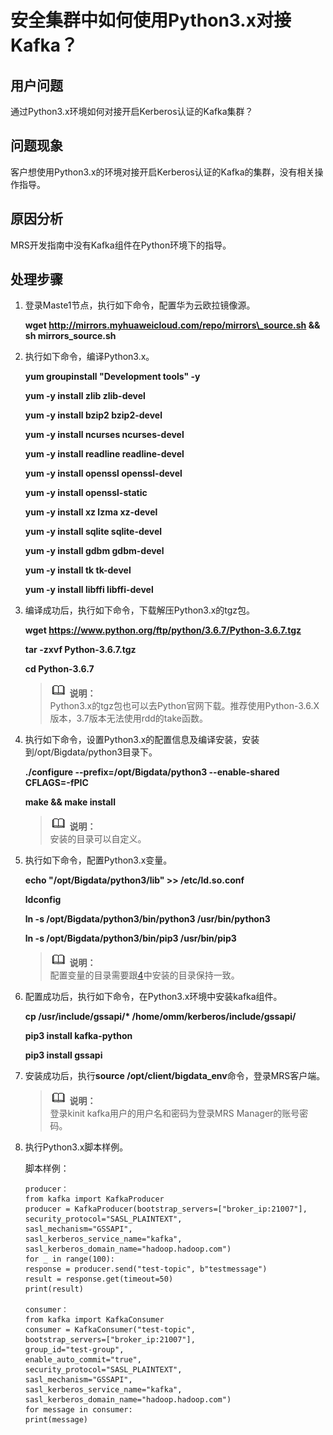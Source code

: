 # 安全集群中如何使用Python3.x对接Kafka？<a name="ZH-CN_TOPIC_0168547249"></a>

## 用户问题<a name="section18305143583116"></a>

通过Python3.x环境如何对接开启Kerberos认证的Kafka集群？

## 问题现象<a name="section117424454313"></a>

客户想使用Python3.x的环境对接开启Kerberos认证的Kafka的集群，没有相关操作指导。

## 原因分析<a name="section1237061220324"></a>

MRS开发指南中没有Kafka组件在Python环境下的指导。

## 处理步骤<a name="section1296711131821"></a>

1.  登录Maste1节点，执行如下命令，配置华为云欧拉镜像源。

    **wget http://mirrors.myhuaweicloud.com/repo/mirrors\_source.sh && sh mirrors\_source.sh**

2.  执行如下命令，编译Python3.x。

    **yum groupinstall "Development tools" -y**

    **yum -y install zlib zlib-devel**

    **yum -y install bzip2 bzip2-devel**

    **yum -y install ncurses ncurses-devel**

    **yum -y install readline readline-devel**

    **yum -y install openssl openssl-devel**

    **yum -y install openssl-static**

    **yum -y install xz lzma xz-devel**

    **yum -y install sqlite sqlite-devel**

    **yum -y install gdbm gdbm-devel**

    **yum -y install tk tk-devel**

    **yum -y install libffi libffi-devel**

3.  编译成功后，执行如下命令，下载解压Python3.x的tgz包。

    **wget https://www.python.org/ftp/python/3.6.7/Python-3.6.7.tgz**

    **tar -zxvf Python-3.6.7.tgz**

    **cd Python-3.6.7**

    >![](public_sys-resources/icon-note.gif) **说明：**   
    >Python3.x的tgz包也可以去Python官网下载。推荐使用Python-3.6.X版本，3.7版本无法使用rdd的take函数。  

4.  <a name="li14481457182514"></a>执行如下命令，设置Python3.x的配置信息及编译安装，安装到/opt/Bigdata/python3目录下。

    **./configure --prefix=/opt/Bigdata/python3 --enable-shared CFLAGS=-fPIC**

    **make && make install**

    >![](public_sys-resources/icon-note.gif) **说明：**   
    >安装的目录可以自定义。  

5.  执行如下命令，配置Python3.x变量。

    **echo "/opt/Bigdata/python3/lib" \>\> /etc/ld.so.conf**

    **ldconfig**

    **ln -s /opt/Bigdata/python3/bin/python3 /usr/bin/python3**

    **ln -s /opt/Bigdata/python3/bin/pip3 /usr/bin/pip3**

    >![](public_sys-resources/icon-note.gif) **说明：**   
    >配置变量的目录需要跟[4](#li14481457182514)中安装的目录保持一致。  

6.  配置成功后，执行如下命令，在Python3.x环境中安装kafka组件。

    **cp /usr/include/gssapi/\* /home/omm/kerberos/include/gssapi/**

    **pip3 install kafka-python**

    **pip3 install gssapi**

7.  安装成功后，执行**source /opt/client/bigdata\_env**命令，登录MRS客户端。

    >![](public_sys-resources/icon-note.gif) **说明：**   
    >登录kinit kafka用户的用户名和密码为登录MRS Manager的账号密码。  

8.  执行Python3.x脚本样例。

    脚本样例：

    ```
    producer：
    from kafka import KafkaProducer
    producer = KafkaProducer(bootstrap_servers=["broker_ip:21007"],
    security_protocol="SASL_PLAINTEXT",
    sasl_mechanism="GSSAPI",
    sasl_kerberos_service_name="kafka",
    sasl_kerberos_domain_name="hadoop.hadoop.com")
    for _ in range(100):
    response = producer.send("test-topic", b"testmessage")
    result = response.get(timeout=50)
    print(result)
    
    consumer：
    from kafka import KafkaConsumer
    consumer = KafkaConsumer("test-topic",
    bootstrap_servers=["broker_ip:21007"],
    group_id="test-group",
    enable_auto_commit="true",
    security_protocol="SASL_PLAINTEXT",
    sasl_mechanism="GSSAPI",
    sasl_kerberos_service_name="kafka",
    sasl_kerberos_domain_name="hadoop.hadoop.com")
    for message in consumer:
    print(message)
    ```


